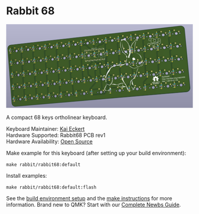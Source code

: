 Rabbit 68
===

![Rabbit 68 Project](https://raw.githubusercontent.com/kaiec/rabbit68/master/images/rabbit68-rev1-rendered-bg.jpg)

A compact 68 keys ortholinear keyboard.

Keyboard Maintainer: [Kai Eckert](https://github.com/kaiec)  
Hardware Supported: Rabbit68 PCB rev1  
Hardware Availability: [Open Source](https://github.com/kaiec/rabbit68) 

Make example for this keyboard (after setting up your build environment):

    make rabbit/rabbit68:default

Install examples:

    make rabbit/rabbit68:default:flash

See the [build environment setup](https://docs.qmk.fm/#/getting_started_build_tools) and the [make instructions](https://docs.qmk.fm/#/getting_started_make_guide) for more information. Brand new to QMK? Start with our [Complete Newbs Guide](https://docs.qmk.fm/#/newbs).
